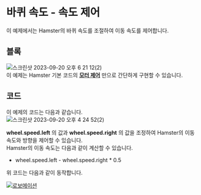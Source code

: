# 바퀴 속도 - 속도 제어  
이 예제에서는 Hamster의 바퀴 속도를 조절하여 이동 속도를 제어합니다.  

## 블록  
![스크린샷 2023-09-20 오후 6 21 12(2)](https://github.com/RoboidStudioLAB/Hamster-S/assets/145521931/3d5906dc-e03b-4214-b8e2-27cfaa87dc6d)  
이 예제는 Hamster 기본 코드의 **[모터 제어]()** 만으로 간단하게 구현할 수 있습니다.  
  
## 코드    
이 예제의 코드는 다음과 같습니다.  
![스크린샷 2023-09-20 오후 4 24 52(2)](https://github.com/RoboidStudioLAB/Hamster-S/assets/145521931/ef31655a-95df-4d3b-8158-7f00a6d1f6f7)  

**wheel.speed.left** 의 값과 **wheel.speed.right** 의 값을 조정하여 Hamster의 이동 속도와 방향을 제어할 수 있습니다.  
Hamster의 이동 속도는 다음과 같이 계산할 수 있습니다.  
- wheel.speed.left - wheel.speed.right * 0.5  
  
위 코드는 다음과 같이 동작합니다.  
  
[![로보메이션](https://img.youtube.com/vi/89ZDSr-cQtE/0.jpg)](https://youtu.be/89ZDSr-cQtE?t=0s)  

